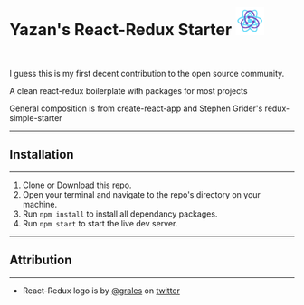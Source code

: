 <h1 style="line-height:100px;">
    Yazan's React-Redux Starter
    <img src="./src/static/img/react-redux-logo.jpg" height=50 width=50>
</h1>

I guess this is my first decent contribution to the open source community.

A clean react-redux boilerplate with packages for most projects

General composition is from create-react-app and Stephen Grider's redux-simple-starter

---

## Installation

---

1.  Clone or Download this repo.
2.  Open your terminal and navigate to the repo's directory on your machine.
3.  Run `npm install` to install all dependancy packages.
4.  Run `npm start` to start the live dev server.

---

## Attribution

---

-   React-Redux logo is by [@grales](https://twitter.com/grales) on [twitter](https://twitter.com)

